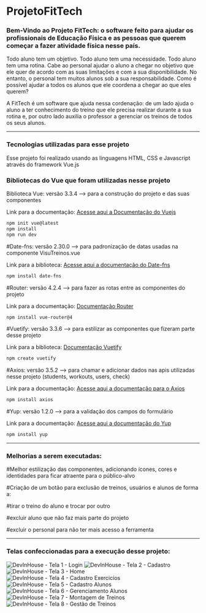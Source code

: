 # ProjetoFitTech
### Bem-Vindo ao Projeto FitTech: o software feito para ajudar os profissionais de Educação Física e as pessoas que querem começar a fazer atividade física nesse país. 
  
Todo aluno tem um objetivo. Todo aluno tem uma necessidade. Todo aluno tem uma rotina. Cabe ao personal ajudar o aluno a chegar no objetivo que ele quer de acordo com as suas limitações e
  com a sua disponibilidade. No entanto, o personal tem muitos alunos sob a sua responsabilidade. Como é possível ajudar a todos os alunos que ele coordena a chegar ao que eles querem?

A FitTech é um software que ajuda nessa cordenação: de um lado ajuda o aluno a ter conhecimento do treino que ele precisa realizar durante a sua rotina e, por outro lado auxilia o professor 
a gerenciar os treinos de todos os seus alunos.

-------

### Tecnologias utilizadas para esse projeto
Esse projeto foi realizado usando as linguagens HTML, CSS e Javascript através do framework Vue.js

### Bibliotecas do Vue que foram utilizadas nesse projeto
Biblioteca Vue: versão 3.3.4 --> para a construção do projeto e das suas componentes 

Link para a documentação: [Acesse aqui a Documentação do Vuejs](https://vuejs.org/)


```bash
npm init vue@latest
npm install
npm run dev
```

#Date-fns: versão 2.30.0 --> para padronização de datas usadas na componente VisuTreinos.vue

Link para a biblioteca: [Acesse aqui a documentação do Date-fns](https://date-fns.org/)

```bash
npm install date-fns
```

#Router: versão 4.2.4 --> para fazer as rotas entre as componentes do projeto

Link para a documentação: [Documentação Router](https://router.vuejs.org/)

```bash
npm install vue-router@4
```

#Vuetify: versão 3.3.6 --> para estilizar as componentes que fizeram parte desse projeto


Link para a biblioteca: [Documentação Vuetify](https://vuetifyjs.com/en/)


```bash
npm create vuetify
```


#Axios: versão 3.5.2 --> para chamar e adicionar dados nas apis utilizadas nesse projeto (students, workouts, users, check)

Link para a documentação: [Acesse aqui a documentação para o Axios](https://axios-http.com/ptbr/docs/intro)

```bash
npm install axios
```

#Yup: versão 1.2.0 --> para a validação dos campos do formulário

Link para a documentação: [Acesse aqui a documentação do Yup](https://www.npmjs.com/package/yup)


```bash
npm install yup
```

---------

### Melhorias a serem executadas:

#Melhor estilização das componentes, adicionando ícones, cores e identidades para ficar atraente para o público-alvo

#Criação de um botão para exclusão de treinos, usuários e alunos de forma a:

#tirar o treino do aluno e trocar por outro

#excluir aluno que não faz mais parte do projeto

#excluir o personal para não ter mais acesso a ferramenta

----------

### Telas confeccionadas para a execução desse projeto:
![DevInHouse - Tela 1 - Login](https://github.com/Guimariane/ProjetoFinTech/assets/47523514/e95f634f-631f-4380-b384-859a04c91187)
![DevInHouse - Tela 2 - Cadastro](https://github.com/Guimariane/ProjetoFinTech/assets/47523514/c0bd8df5-1240-4a0a-895f-11a8617e7c91)
![DevInHouse - Tela 3 - Home](https://github.com/Guimariane/ProjetoFinTech/assets/47523514/e39b8e5e-43c5-47a1-8da7-6f83bd90d6e8)
![DevInHouse - Tela 4 - Cadastro Exercicíos](https://github.com/Guimariane/ProjetoFinTech/assets/47523514/0e31d891-74b5-4a0f-bea9-a97b34b73efe)
![DevInHouse - Tela 5 - Cadastro Alunos](https://github.com/Guimariane/ProjetoFinTech/assets/47523514/0edc3454-c8ed-4f79-b4ab-0c199f06a443)
![DevInHouse - Tela 6 - Gerenciamento Alunos](https://github.com/Guimariane/ProjetoFinTech/assets/47523514/34c213e3-ee20-4efa-a0ba-851056177e24)
![DevInHouse - Tela 7 - Montagem de Treinos](https://github.com/Guimariane/ProjetoFinTech/assets/47523514/d0f27308-cda9-4270-bd5d-d7539ae6fd75)
![DevInHouse - Tela 8 - Gestão de Treinos](https://github.com/Guimariane/ProjetoFinTech/assets/47523514/5fa10367-96bf-4038-a31f-8f21c56742b4)
